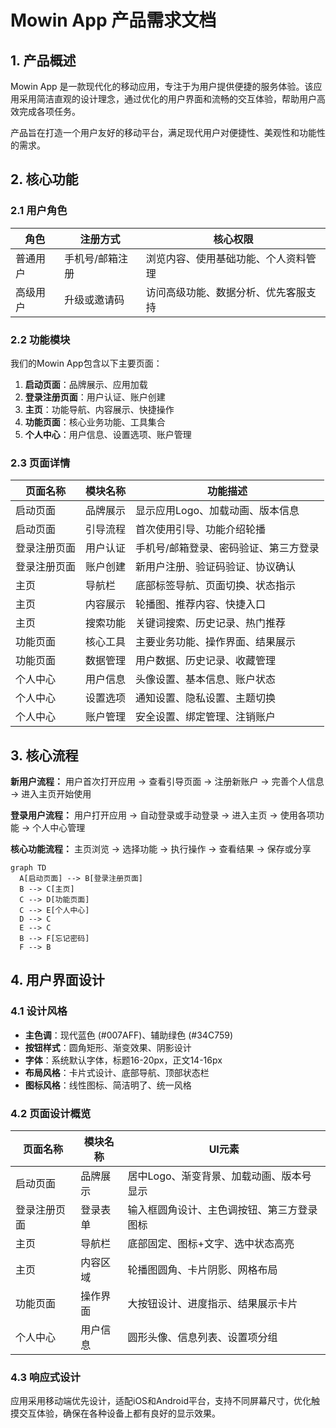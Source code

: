 # Mowin App 产品需求文档

## 1. 产品概述
Mowin App 是一款现代化的移动应用，专注于为用户提供便捷的服务体验。该应用采用简洁直观的设计理念，通过优化的用户界面和流畅的交互体验，帮助用户高效完成各项任务。

产品旨在打造一个用户友好的移动平台，满足现代用户对便捷性、美观性和功能性的需求。

## 2. 核心功能

### 2.1 用户角色
| 角色 | 注册方式 | 核心权限 |
|------|----------|----------|
| 普通用户 | 手机号/邮箱注册 | 浏览内容、使用基础功能、个人资料管理 |
| 高级用户 | 升级或邀请码 | 访问高级功能、数据分析、优先客服支持 |

### 2.2 功能模块
我们的Mowin App包含以下主要页面：
1. **启动页面**：品牌展示、应用加载
2. **登录注册页面**：用户认证、账户创建
3. **主页**：功能导航、内容展示、快捷操作
4. **功能页面**：核心业务功能、工具集合
5. **个人中心**：用户信息、设置选项、账户管理

### 2.3 页面详情
| 页面名称 | 模块名称 | 功能描述 |
|----------|----------|----------|
| 启动页面 | 品牌展示 | 显示应用Logo、加载动画、版本信息 |
| 启动页面 | 引导流程 | 首次使用引导、功能介绍轮播 |
| 登录注册页面 | 用户认证 | 手机号/邮箱登录、密码验证、第三方登录 |
| 登录注册页面 | 账户创建 | 新用户注册、验证码验证、协议确认 |
| 主页 | 导航栏 | 底部标签导航、页面切换、状态指示 |
| 主页 | 内容展示 | 轮播图、推荐内容、快捷入口 |
| 主页 | 搜索功能 | 关键词搜索、历史记录、热门推荐 |
| 功能页面 | 核心工具 | 主要业务功能、操作界面、结果展示 |
| 功能页面 | 数据管理 | 用户数据、历史记录、收藏管理 |
| 个人中心 | 用户信息 | 头像设置、基本信息、账户状态 |
| 个人中心 | 设置选项 | 通知设置、隐私设置、主题切换 |
| 个人中心 | 账户管理 | 安全设置、绑定管理、注销账户 |

## 3. 核心流程

**新用户流程：**
用户首次打开应用 → 查看引导页面 → 注册新账户 → 完善个人信息 → 进入主页开始使用

**登录用户流程：**
用户打开应用 → 自动登录或手动登录 → 进入主页 → 使用各项功能 → 个人中心管理

**核心功能流程：**
主页浏览 → 选择功能 → 执行操作 → 查看结果 → 保存或分享

```mermaid
graph TD
  A[启动页面] --> B[登录注册页面]
  B --> C[主页]
  C --> D[功能页面]
  C --> E[个人中心]
  D --> C
  E --> C
  B --> F[忘记密码]
  F --> B
```

## 4. 用户界面设计

### 4.1 设计风格
- **主色调**：现代蓝色 (#007AFF)、辅助绿色 (#34C759)
- **按钮样式**：圆角矩形、渐变效果、阴影设计
- **字体**：系统默认字体，标题16-20px，正文14-16px
- **布局风格**：卡片式设计、底部导航、顶部状态栏
- **图标风格**：线性图标、简洁明了、统一风格

### 4.2 页面设计概览

| 页面名称 | 模块名称 | UI元素 |
|----------|----------|--------|
| 启动页面 | 品牌展示 | 居中Logo、渐变背景、加载动画、版本号显示 |
| 登录注册页面 | 登录表单 | 输入框圆角设计、主色调按钮、第三方登录图标 |
| 主页 | 导航栏 | 底部固定、图标+文字、选中状态高亮 |
| 主页 | 内容区域 | 轮播图圆角、卡片阴影、网格布局 |
| 功能页面 | 操作界面 | 大按钮设计、进度指示、结果展示卡片 |
| 个人中心 | 用户信息 | 圆形头像、信息列表、设置项分组 |

### 4.3 响应式设计
应用采用移动端优先设计，适配iOS和Android平台，支持不同屏幕尺寸，优化触摸交互体验，确保在各种设备上都有良好的显示效果。